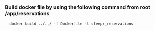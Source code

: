 ### Build docker file by using the following command from root /app/reservations

```
  docker build ../../ -f Dockerfile -t sleepr_reservations
```
